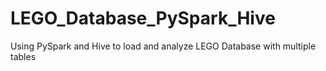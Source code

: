 # LEGO_Database_PySpark_Hive
Using PySpark and Hive to load and analyze LEGO Database with multiple tables

